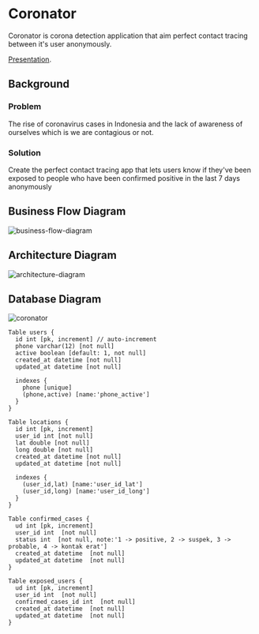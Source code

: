 # Coronator

Coronator is corona detection application that aim perfect contact tracing between it's user anonymously.

[Presentation](https://docs.google.com/presentation/d/1B1wPEZKtG-sUSVK--z16QpEKHrt8e94ErVX_Xv3sHKI/edit#slide=id.ga50e610f2f_0_15).

## Background

### Problem

The rise of coronavirus cases in Indonesia and the lack of awareness of ourselves which is we are contagious or not.

### Solution

Create the perfect contact tracing app that lets users know if they've been exposed to people who have been confirmed positive in the last 7 days anonymously

## Business Flow Diagram

![business-flow-diagram](https://user-images.githubusercontent.com/20650401/97368363-54887480-18dd-11eb-9a4c-afa1dd58e563.jpg)

## Architecture Diagram

![architecture-diagram](https://user-images.githubusercontent.com/20650401/97368364-55b9a180-18dd-11eb-9ab2-267edfb7d848.jpg)

## Database Diagram

![coronator](https://user-images.githubusercontent.com/20650401/97459181-14250700-196e-11eb-847f-3e4a89a5e773.png)

```
Table users {
  id int [pk, increment] // auto-increment
  phone varchar(12) [not null]
  active boolean [default: 1, not null]
  created_at datetime [not null]
  updated_at datetime [not null]

  indexes {
    phone [unique]
    (phone,active) [name:'phone_active']
  }
}

Table locations {
  id int [pk, increment]
  user_id int [not null]
  lat double [not null]
  long double [not null]
  created_at datetime [not null]
  updated_at datetime [not null]

  indexes {
    (user_id,lat) [name:'user_id_lat']
    (user_id,long) [name:'user_id_long']
  }
}

Table confirmed_cases {
  ud int [pk, increment]
  user_id int  [not null]
  status int  [not null, note:'1 -> positive, 2 -> suspek, 3 -> probable, 4 -> kontak erat']
  created_at datetime  [not null]
  updated_at datetime  [not null]
}

Table exposed_users {
  ud int [pk, increment]
  user_id int  [not null]
  confirmed_cases_id int  [not null]
  created_at datetime  [not null]
  updated_at datetime  [not null]
}
```

